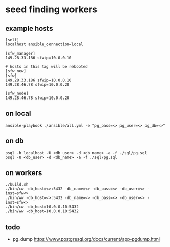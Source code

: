 # seed finding workers

## example hosts
```
[self]
localhost ansible_connection=local

[sfw_manager]
149.28.33.186 sfwip=10.0.0.10

# hosts in this tag will be rebooted
[sfw_new]
[sfw]
149.28.33.186 sfwip=10.0.0.10
149.28.46.78 sfwip=10.0.0.20

[sfw_node]
149.28.46.78 sfwip=10.0.0.20
```

## on local
```
ansible-playbook ./ansible/all.yml -e "pg_pass=<> pg_user=<> pg_db=<>"
```

## on db
```
psql -h localhost -U <db_user> -d <db_name> -a -f ./sql/pg.sql
psql -U <db_user> -d <db_name> -a -f ./sql/pg.sql
```

## on workers
```
./build.sh
./bin/cw -db_host=<>:5432 -db_name=<> -db_pass=<> -db_user=<> -inst=sfw<>
./bin/ww -db_host=<>:5432 -db_name=<> -db_pass=<> -db_user=<> -inst=sfw<>
./bin/cw -db_host=10.0.0.10:5432
./bin/ww -db_host=10.0.0.10:5432
```

## todo
- pg_dump https://www.postgresql.org/docs/current/app-pgdump.html